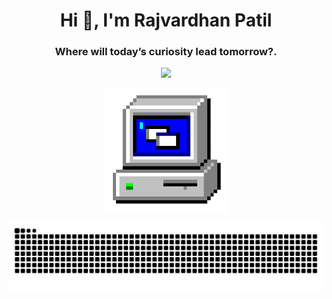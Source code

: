 
<h1 align="center">Hi 👋, I'm Rajvardhan Patil</h1>
<h3 align="center">Where will today’s curiosity lead tomorrow?.</h3>

<p align="center">
    <img src="[![](https://github.com/patilrajvardhan27/patilrajvardhan27/blob/5c61735aab058029c7b993df36ef99b726f319aa/coding%20gif.gif)]" />
    <p align="center"> 
</p>
<p align="center">
<img  align="center" src="https://github.com/Srezzx/Srezzx/blob/master/Assets/PC.gif" width="200">
    <p align="center"> 
</p>

![](github-user-contribution.svg)

